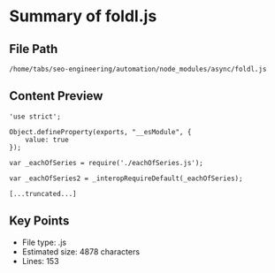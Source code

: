 # Summary of foldl.js
  
## File Path
`/home/tabs/seo-engineering/automation/node_modules/async/foldl.js`

## Content Preview
```
'use strict';

Object.defineProperty(exports, "__esModule", {
    value: true
});

var _eachOfSeries = require('./eachOfSeries.js');

var _eachOfSeries2 = _interopRequireDefault(_eachOfSeries);

[...truncated...]
```

## Key Points
- File type: .js
- Estimated size: 4878 characters
- Lines: 153
